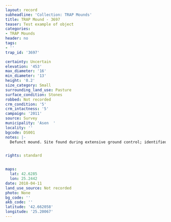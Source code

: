 ```yaml
---
layout: record
subheadline: 'Collection: TRAP Mounds'
title: TRAP Mound - 3697
teaser: Test example of object
categories:
- TRAP Mounds
header: no
tags:
- ''
trap_id: '3697'

certainty: Uncertain
elevation: '453'
max_diameter: '16'
min_diameter: '13'
height: '0.2'
size_category: Small
surrounding_land_use: Pasture
surface_condition: Stones
robbed: Not recorded
crm_condition: '5'
crm_intactness: '5'
campaign: '2011'
source: Survey
municipality: 'Asen  '
locality: ''
bgcode: DS001
notes: |-
  Defunct mound. Site found during extensive ground control; identified as mound but not fully registered.


rights: standard


maps:
  lat: 42.6285
  lon: 25.2442
date: 2018-04-11
land_use_source: Not recorded
photo: None
bg_code: ''
akb_code: ''
latitude: '42.662058'
longitude: '25.20067'
---
```

